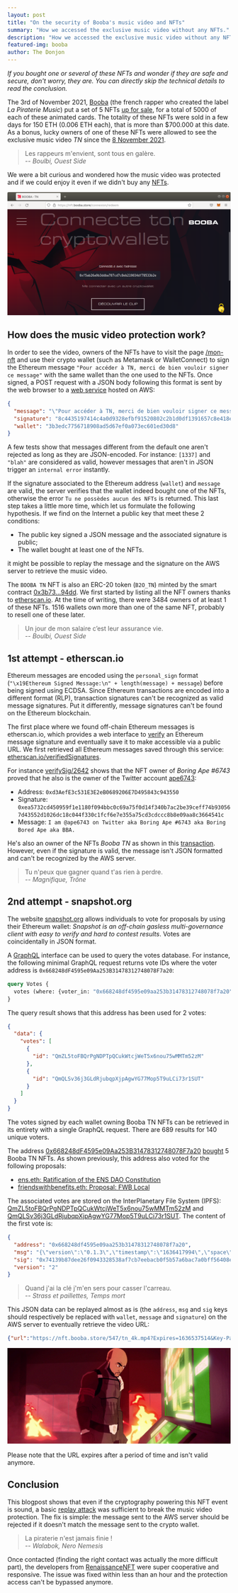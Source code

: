 ```yaml
---
layout: post
title: "On the security of Booba's music video and NFTs"
summary: "How we accessed the exclusive music video without any NFTs."
description: "How we accessed the exclusive music video without any NFTs."
featured-img: booba
author: The Donjon
---
```


*If you bought one or several of these NFTs and wonder if they are safe and secure, don't worry, they are. You can directly skip the technical details to read the conclusion.*

The 3rd of November 2021, [Booba](https://twitter.com/booba) (the french rapper who created the label *La Piraterie Music*) put a set of 5 NFTs [up for sale](https://twitter.com/booba/status/1455756572936790019), for a total of 5000 of each of these animated cards. The totality of these NFTs were sold in a few days for 150 ETH (0.006 ETH each), that is more than $700.000 at this date. As a bonus, lucky owners of one of these NFTs were allowed to see the exclusive music video *TN* since the [8 November 2021](https://twitter.com/booba/status/1457766868299681797).

> Les rappeurs m'envient, sont tous en galère.\
> -- *Boulbi, Ouest Side*

We were a bit curious and wondered how the music video was protected and if we could enjoy it even if we didn't buy any [NFTs](https://opensea.io/collection/booba-tn).

![https://nft.booba.store website](/assets/booba/browser1.png)

## How does the music video protection work?

In order to see the video, owners of the NFTs have to visit the page [/mon-nft](https://nft.booba.store/mon-nft) and use their crypto wallet (such as Metamask or WalletConnect) to sign the Ethereum message `"Pour accéder à TN, merci de bien vouloir signer ce message"` with the same wallet than the one used to the NFTs. Once signed, a POST request with a JSON body following this format is sent by the web browser to a [web service](https://m5b1e7khw3.execute-api.eu-west-3.amazonaws.com/intermediate/tn) hosted on AWS:

```json
{
  "message": "\"Pour accéder à TN, merci de bien vouloir signer ce message\"",
  "signature": "8c4435197414c4a0d9328efbf91520802c2b1d0df1391657c8e418ec6da3ab7944c2569f9e08b4c5d5d621ed7bd13802e4bed25c248deec6b690b2e29cb155c21b",
  "wallet": "3b3edc7756718908ad5d67ef0a073ec601ed30d8"
}
```

A few tests show that messages different from the default one aren't rejected as long as they are JSON-encoded. For instance: `[1337]` and `"blah"` are considered as valid, however messages that aren't in JSON trigger an `internal error` instantly.

If the signature associated to the Ethereum address (`wallet`) and `message` are valid, the server verifies that the wallet indeed bought one of the NFTs, otherwise the error `Tu ne possèdes aucun des NFTs` is returned. This last step takes a little more time, which let us formulate the following hypothesis. If we find on the Internet a public key that meet these 2 conditions:

- The public key signed a JSON message and the associated signature is public;
- The wallet bought at least one of the NFTs.

it might be possible to replay the message and the signature on the AWS server to retrieve the music video.

The `BOOBA TN` NFT is also an ERC-20 token (`B2O_TN`) minted by the smart contract [0x3b73...94dd](https://etherscan.io/address/0x3b7335f3f1771122cd0107416b1da1b2fb7e94dd). We first started by listing all the NFT owners thanks to [etherscan.io](https://etherscan.io/token/generic-tokenholder-inventory?contractAddress=0x3b7335f3f1771122cd0107416b1da1b2fb7e94dd). At the time of writing, there were 3484 owners of at least 1 of these NFTs. 1516 wallets own more than one of the same NFT, probably to resell one of these later.

> Un jour de mon salaire c’est leur assurance vie.\
> -- *Boulbi, Ouest Side*

## 1st attempt - etherscan.io

Ethereum messages are encoded using the `personal_sign` format (`"\x19Ethereum Signed Message:\n" + length(message) + message`) before being signed using ECDSA. Since Ethereum transactions are encoded into a different format (RLP), transaction signatures can't be recognized as valid message signatures. Put it differently, message signatures can't be found on the Ethereum blockchain.

The first place where we found off-chain Ethereum messages is etherscan.io, which provides a web interface to [verify](https://etherscan.io/verifySig) an Ethereum message signature and eventually save it to make accessible via a public URL. We first retrieved all Ethereum messages saved through this service: [etherscan.io/verifiedSignatures](https://etherscan.io/verifiedSignatures).

For instance [verifySig/2642](https://etherscan.io/verifySig/2642) shows that the NFT owner of *Boring Ape #6743* proved that he also is the owner of the Twitter account [ape6743](https://twitter.com/ape6743):

- Address: `0xd3AefE3c531E3E2eB0689206E7D495843c943550`
- Signature: `0xea5732cd450959f1e1180f094bbc0c69a75f0d14f340b7ac2be39ceff74b930567d43552d1026dc18c044f330c1fcf6e7e355a75cd3cdccc8b8e09aa8c3664541c`
- Message: `I am @ape6743 on Twitter aka Boring Ape #6743 aka Boring Bored Ape aka BBA.`

He's also an owner of the NFTs *Booba TN* as shown in this [transaction](https://etherscan.io/tx/0x2cb3d4177b54d2ba601412ea37d55f3898ba4e4852cc036971b2ebe6d4d9c153). However, even if the signature is valid, the message isn't JSON formatted and can't be recognized by the AWS server.

> Tu n'peux que gagner quand t'as rien à perdre.\
> -- *Magnifique, Trône*

## 2nd attempt - snapshot.org

The website [snapshot.org](https://snapshot.org) allows individuals to vote for proposals by using their Ethereum wallet: *Snapshot is an off-chain gasless multi-governance client with easy to verify and hard to contest results*. Votes are coincidentally in JSON format.

A [GraphQL](https://hub.snapshot.org/graphql) interface can be used to query the votes database. For instance, the following minimal GraphQL request returns vote IDs where the voter address is `0x668248dF4595e09Aa253B31478312748078F7a20`:

```graphql
query Votes {
  votes (where: {voter_in: "0x668248df4595e09aa253b31478312748078f7a20"}) { id }
}
```

The query result shows that this address has been used for 2 votes:

```JSON
{
  "data": {
    "votes": [
      {
        "id": "QmZL5toFBQrPgNDPTpQCukWtcjWeT5x6nou75wMMTm52zM"
      },
      {
        "id": "QmQLSv36j3GLdRjubqpXjpAgwYG77Mop5T9uLCi73r1SUT"
      }
    ]
  }
}
```

The votes signed by each wallet owning Booba TN NFTs can be retrieved in its entirety with a single GraphQL request. There are 689 results for 140 unique voters.

The address [0x668248dF4595e09Aa253B31478312748078F7a20](https://etherscan.io/address/0x668248dF4595e09Aa253B31478312748078F7a20) [bought](https://etherscan.io/tx/0x4157829f739612f730fd132650120e01858624847cf0d79e0868b383d67c4406) 5 Booba TN NFTs. As shown previously, this address also voted for the following proposals:

- [ens.eth: Ratification of the ENS DAO Constitution](https://snapshot.org/#/ens.eth/proposal/0xd810c4cf2f09737a6f833f1ec51eaa5504cbc0afeeb883a21a7e1c91c8a597e4)
- [friendswithbenefits.eth: Proposal: FWB Local](https://snapshot.org/#/friendswithbenefits.eth/proposal/QmbTDzk6DdH8wB32o2RkTGXNKpZtQhgeBGpXwBwLdWwq9Q)

The associated votes are stored on the InterPlanetary File System (IPFS): [QmZL5toFBQrPgNDPTpQCukWtcjWeT5x6nou75wMMTm52zM](https://ipfs.io/ipfs/QmZL5toFBQrPgNDPTpQCukWtcjWeT5x6nou75wMMTm52zM) and [QmQLSv36j3GLdRjubqpXjpAgwYG77Mop5T9uLCi73r1SUT](https://ipfs.io/ipfs/QmQLSv36j3GLdRjubqpXjpAgwYG77Mop5T9uLCi73r1SUT). The content of the first vote is:

```json
{
  "address": "0x668248df4595e09aa253b31478312748078f7a20",
  "msg": "{\"version\":\"0.1.3\",\"timestamp\":\"1636417994\",\"space\":\"ens.eth\",\"type\":\"vote\",\"payload\":{\"proposal\":\"0xd810c4cf2f09737a6f833f1ec51eaa5504cbc0afeeb883a21a7e1c91c8a597e4\",\"choice\":[1,2,3,4],\"metadata\":{}}}",
  "sig": "0x74139b87dee26f0943328538af7cb7eebacb0f5b57a6bac7a0bff56408e8c1a83faae0586fa383dba4f9a15862cfdd6d4af483cf07b3c858a8350a332d6bf36e1c",
  "version": "2"
}
```

> Quand j'ai la clé j'm'en sers pour casser l'carreau.\
> -- *Strass et paillettes, Temps mort*

This JSON data can be replayed almost as is (the `address`, `msg` and `sig` keys should respectively be replaced with `wallet`, `message` and `signature`) on the AWS server to eventually retrieve the video URL:

```json
{"url":"https://nft.booba.store/547/tn_4k.mp4?Expires=1636537514&Key-Pair-Id=K16KO12XTB81BE&Signature=rAeeMsi~9595MVXuu73jn~e1u-XBwm2Q~gYz0pOrjYRCi0zfXG2tRxllbsz8FfuXYG6RAMbPX8o023HyRS-cLG59TYZa8H4pKWtBahi38Dz8SdmRcrYUCq4umszr18pco6eqbnf50RS4p8fouOPE03nckjG~G-cOTkk7ABw~M0OBDBt9PrNCXrVCy8k-TtgCVtkWzNm0pF2xBoLtbBHcuuijNfNtN8-QCyVXTewWvbUCIM77qLS5HbiCADH-dXGYP4bN9ZMgCvlS~oNWeSqw993BlOyxQ-BxlKSrtNWN5-N3Psx7sTztQ6L-y7I94Ur34QMWYDWHDYBnp0yPX8Sbeg__"}
```

![video screenshot](/assets/booba/clip.png)

Please note that the URL expires after a period of time and isn't valid anymore.

## Conclusion

This blogpost shows that even if the cryptography powering this NFT event is sound, a basic [replay attack](https://en.wikipedia.org/wiki/Replay_attack) was sufficient to break the music video protection. The fix is simple: the message sent to the AWS server should be rejected if it doesn't match the message sent to the crypto wallet.

> La piraterie n'est jamais finie !\
> -- *Walabok, Nero Nemesis*

Once contacted (finding the right contact was actually the more difficult part), the developers from [RenaissanceNFT](https://twitter.com/RenaissanceNFT) were super cooperative and responsive. The issue was fixed within less than an hour and the protection access can't be bypassed anymore.
